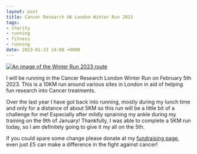 ```yaml
---
layout: post
title: Cancer Research UK London Winter Run 2023
tags:
- charity
- running
- fitness
- running
date: 2023-01-23 14:08 +0000
---
```

<a href='{{ "assets/2023-LWR-Map-January-Version-2048x1084.jpg" | absolute_url  }}'>
<img
  alt='An image of the Winter Run 2023 route'
  src='{{ "assets/2023-LWR-Map-January-Version-2048x1084.jpg" | absolute_url  }}'
  class='blog-image'
/></a>

I will be running in the Cancer Research London Winter Run on February 5th 2023.
This is a 10KM run around various sites in London in aid of helping fun
research into Cancer treatments.

Over the last year I have got back into running, mostly during my lunch time
and only for a distance of about 5KM so this run will be a little bit of a
challenge for me! Especially after mildly spraining my ankle during my training
on the 9th of January! Thankfully, I was able to complete a 5KM run today, so I
am definitely going to give it my all on the 5th.

If you could spare some change please donate at my
[fundraising page](https://www.winterrun.co.uk/fundraisers/LyndonArmitage),
even just £5 can make a difference in the fight against cancer!

